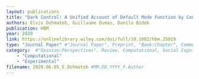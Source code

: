 ```yaml
---
layout: publications
title: "Dark Control: A Unified Account of Default Mode Function by Control Theory and Reinforcement Learning"
authors: Elvis Dohmatob, Guillaume Dumas, Danilo Bzdok
publication: HBM
year: 2020
link: https://onlinelibrary.wiley.com/doi/full/10.1002/hbm.25019
type: "Journal Paper" #"Journal Paper", Preprint, "Book:Chapter", Comment
category:  #"Opinion:Perspectives", Review, Computational, Social Cognitive and Affective Neuroscience, Experimental
    - "Computational"
    - "Experimental"
filename: 2020.06.05_E.Dohmatob #MM.DD.YYYY_F.Author
---
```

